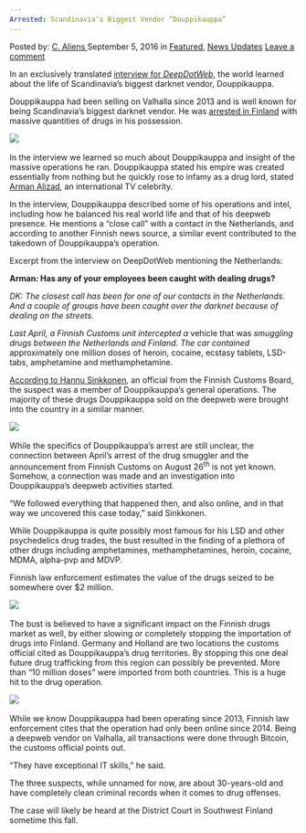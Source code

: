 ```yaml
---
Arrested: Scandinavia’s Biggest Vendor “Douppikauppa”
---
```

<article class="post-listing post-15331 post type-post status-publish format-standard has-post-thumbnail hentry  tag-biggest tag-douppikauppa tag-scandinavias tag-vendor">
    <div class="post-inner">
        <span>Posted by: <a href="https://www.deepdotweb.com/author/caliens/" title="">C. Aliens </a></span>
    <span>September 5, 2016</span>
    <span>in <a href="https://www.deepdotweb.com/category/deepdot-news/" rel="category tag">Featured</a>, <a href="https://www.deepdotweb.com/category/news-updates/" rel="category tag">News Updates</a></span>
    <span><a href="https://www.deepdotweb.com/2016/09/05/arrested-scandinavias-biggest-vendor-douppikauppa/#respond">Leave a comment</a></span>
    </p>
    <div class="clear"></div>
    <div class="entry">
    <p>In an exclusively translated <a href="https://www.deepdotweb.com/2016/02/01/how-scandinavias-biggest-vendor-created-his-empire-on-valhalla/">interview for </a><a href="https://www.deepdotweb.com/2016/02/01/how-scandinavias-biggest-vendor-created-his-empire-on-valhalla/"><em>DeepDotWeb</em></a>, the world learned about the life of Scandinavia’s biggest darknet vendor, Douppikauppa.</p>
    <p>Douppikauppa had been selling on Valhalla since 2013 and is well known for being Scandinavia’s biggest darknet vendor. He was <a href="http://yle.fi/uutiset/customs_uncover_huge_online_drug_seller/9122125">arrested in Finland</a> with massive quantities of drugs in his possession.</p>
    <p><img class="wp-image-15333 aligncenter" src="/imgs/2016/09/word-image.jpeg" srcset="/imgs/2016/09/word-image.jpeg 580w, /imgs/2016/09/word-image-300x225.jpeg 300w" sizes="(max-width: 580px) 100vw, 580px" /></p>
    <p>In the interview we learned so much about Douppikauppa and insight of the massive operations he ran. Douppikauppa stated his empire was created essentially from nothing but he quickly rose to infamy as a drug lord, stated <a href="https://en.wikipedia.org/wiki/Arman_Alizad">Arman Alizad</a>, an international TV celebrity.</p>
    <p>In the interview, Douppikauppa described some of his operations and intel, including how he balanced his real world life and that of his deepweb presence. He mentions a “close call” with a contact in the Netherlands, and according to another Finnish news source, a similar event contributed to the takedown of Douppikauppa’s operation.</p>
    <p>Excerpt from the interview on DeepDotWeb mentioning the Netherlands:</p>
    <p><strong>Arman: Has any of your employees been caught with dealing drugs?</strong></p>
    <p><em>DK: The closest call has been for one of our contacts in the Netherlands. And a couple of groups have been caught over the darknet because of dealing on the streets.</em></p>
    <p><em>Last April, a Finnish Customs unit intercepted a </em>vehicle that was <em>smuggling drugs between the Netherlands and Finland. The car contained</em> approximately one million doses of heroin, cocaine, ecstasy tablets, LSD-tabs, amphetamine and methamphetamine.</p>
    <p><a href="http://www.savonsanomat.fi/kotimaa/Tulli-paljasti-Suomen-suurimman-huumeiden-nettikaupan/824717">According to Hannu Sinkkonen</a>, an official from the Finnish Customs Board, the suspect was a member of Douppikauppa’s general operations. The majority of these drugs Douppikauppa sold on the deepweb were brought into the country in a similar manner.</p>
    <p><img class="wp-image-15334 aligncenter" src="/imgs/2016/09/word-image-1.jpeg" srcset="/imgs/2016/09/word-image-1.jpeg 580w, /imgs/2016/09/word-image-1-300x225.jpeg 300w" sizes="(max-width: 580px) 100vw, 580px" /></p>
    <p>While the specifics of Douppikauppa’s arrest are still unclear, the connection between April’s arrest of the drug smuggler and the announcement from Finnish Customs on August 26<sup>th</sup> is not yet known. Somehow, a connection was made and an investigation into Douppikauppa’s deepweb activities started.</p>
    <p>&#8220;We followed everything that happened then, and also online, and in that way we uncovered this case today,&#8221; said Sinkkonen.</p>
    <p>While Douppikauppa is quite possibly most famous for his LSD and other psychedelics drug trades, the bust resulted in the finding of a plethora of other drugs including amphetamines, methamphetamines, heroin, cocaine, MDMA, alpha-pvp and MDVP.</p>
    <p>Finnish law enforcement estimates the value of the drugs seized to be somewhere over $2 million.</p>
    <p><img class="wp-image-15335 aligncenter" src="/imgs/2016/09/word-image-2.jpeg" srcset="/imgs/2016/09/word-image-2.jpeg 1140w, /imgs/2016/09/word-image-2-300x187.jpeg 300w, /imgs/2016/09/word-image-2-1024x640.jpeg 1024w" sizes="(max-width: 1140px) 100vw, 1140px" /></p>
    <p>The bust is believed to have a significant impact on the Finnish drugs market as well, by either slowing or completely stopping the importation of drugs into Finland. Germany and Holland are two locations the customs official cited as Douppikauppa’s drug territories. By stopping this one deal future drug trafficking from this region can possibly be prevented. More than “10 million doses” were imported from both countries. This is a huge hit to the drug operation.</p>
    <p><img class="wp-image-15336 aligncenter" src="/imgs/2016/09/word-image-3.jpeg" srcset="/imgs/2016/09/word-image-3.jpeg 640w, /imgs/2016/09/word-image-3-300x225.jpeg 300w" sizes="(max-width: 640px) 100vw, 640px" /></p>
    <p>While we know Douppikauppa had been operating since 2013, Finnish law enforcement cites that the operation had only been online since 2014. Being a deepweb vendor on Valhalla, all transactions were done through Bitcoin, the customs official points out.</p>
    <p>&#8220;They have exceptional IT skills,&#8221; he said.</p>
    <p>The three suspects, while unnamed for now, are about 30-years-old and have completely clean criminal records when it comes to drug offenses.</p>
    <p>The case will likely be heard at the District Court in Southwest Finland sometime this fall.</p>
    </div>
    <span style="display:none"><a href="https://www.deepdotweb.com/tag/arrested/" rel="tag">arrested</a> <a href="https://www.deepdotweb.com/tag/biggest/" rel="tag">biggest</a> <a href="https://www.deepdotweb.com/tag/douppikauppa/" rel="tag">douppikauppa</a> <a href="https://www.deepdotweb.com/tag/scandinavias/" rel="tag">scandinavias</a> <a href="https://www.deepdotweb.com/tag/vendor/" rel="tag">vendor</a></span> <span style="display:none" class="updated">2016-09-05</span>
    <div style="display:none" class="vcard author" itemprop="author" itemscope itemtype="http://schema.org/Person"><strong class="fn" itemprop="name"><a href="https://www.deepdotweb.com/author/caliens/" title="Posts by C. Aliens" rel="author">C. Aliens</a></strong></div>
    </div>
</article>

